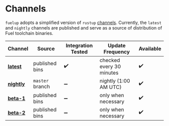 # Channels

`fuelup` adopts a simplified version of `rustup` [channels](https://rust-lang.github.io/rustup/concepts/channels.html). Currently, the `latest` and `nightly` channels are published and serve as a source of distribution of Fuel toolchain binaries.

| Channel       | Source          | Integration Tested   | Update Frequency         | Available |
| ------------- | --------------- | -------------------- | ------------------------ | --------- |
| **[latest]**  | published bins  | ✔️                    | checked every 30 minutes  | ✔️         |
| **[nightly]** | `master` branch | ➖                   | nightly (1:00 AM UTC)     | ✔️         |
| **[beta-1]**  | published bins  | ➖                   | only when necessary       | ✔️         |
| **[beta-2]**  | published bins  | ➖                   | only when necessary       | ✔️         |

[latest]: latest.html
[nightly]: nightly.html
[beta-1]: beta-1.html
[beta-2]: beta-2.html
